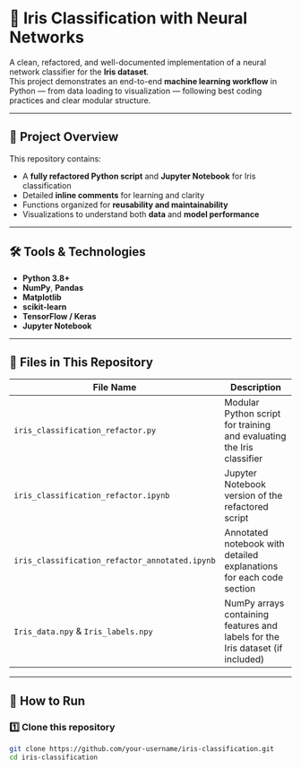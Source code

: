 # 🌸 Iris Classification with Neural Networks

A clean, refactored, and well-documented implementation of a neural network classifier for the **Iris dataset**.  
This project demonstrates an end-to-end **machine learning workflow** in Python — from data loading to visualization — following best coding practices and clear modular structure.

---

## 📜 Project Overview
This repository contains:
- A **fully refactored Python script** and **Jupyter Notebook** for Iris classification
- Detailed **inline comments** for learning and clarity
- Functions organized for **reusability and maintainability**
- Visualizations to understand both **data** and **model performance**

---

## 🛠️ Tools & Technologies
- **Python 3.8+**
- **NumPy**, **Pandas**
- **Matplotlib**
- **scikit-learn**
- **TensorFlow / Keras**
- **Jupyter Notebook**

---

## 📂 Files in This Repository
| File Name | Description |
|-----------|-------------|
| `iris_classification_refactor.py` | Modular Python script for training and evaluating the Iris classifier |
| `iris_classification_refactor.ipynb` | Jupyter Notebook version of the refactored script |
| `iris_classification_refactor_annotated.ipynb` | Annotated notebook with detailed explanations for each code section |
| `Iris_data.npy` & `Iris_labels.npy` | NumPy arrays containing features and labels for the Iris dataset (if included) |

---

## 🚀 How to Run

### **1️⃣ Clone this repository**
```bash
git clone https://github.com/your-username/iris-classification.git
cd iris-classification
